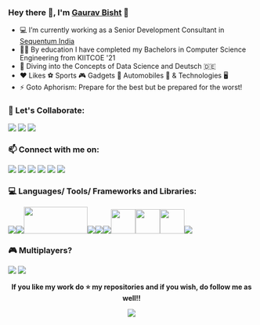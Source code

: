 ### Hey there 👋, I'm [Gaurav Bisht](https://github.com/gauravbisht005) :adult:


- 💻 I’m currently working as a Senior Development Consultant in [Sequentum India](https://www.linkedin.com/company/sequentum-india-pvt-ltd/)
- 👨‍🎓 By education I have completed my Bachelors in Computer Science Engineering from KIITCOE '21
- 🌱 Diving into the Concepts of Data Science and Deutsch :de:
- :heart: Likes :soccer: Sports :video_game: Gadgets :iphone: Automobiles :blue_car: & Technologies :desktop_computer:
- ⚡ Goto Aphorism: Prepare for the best but be prepared for the worst!


### 👯 Let's Collaborate: 
[<img src="https://www.vectorlogo.zone/logos/kaggle/kaggle-ar21.svg">](https://www.kaggle.com/gauravbisht005)
[<img src="https://www.vectorlogo.zone/logos/youtube/youtube-ar21.svg">](https://youtube.com/channel/UCZPFwk2SZJQKDYdjLNQb1Ug) [<img src="https://www.vectorlogo.zone/logos/pinterest/pinterest-ar21.svg">](https://in.pinterest.com/immaZEUS/)


### 📫 Connect with me on: 
[<img src="https://www.vectorlogo.zone/logos/linkedin/linkedin-ar21.svg">](https://www.linkedin.com/in/gauravbisht005) [<img src="https://www.vectorlogo.zone/logos/twitter/twitter-ar21.svg">](https://twitter.com/Jarvis_Me) [<img src="https://www.vectorlogo.zone/logos/instagram/instagram-ar21.svg">](https://www.instagram.com/gaurav_bisht17/) 
[<img src="https://www.vectorlogo.zone/logos/facebook/facebook-ar21.svg">](https://www.facebook.com/gaurav.bisht17) [<img src="https://www.vectorlogo.zone/logos/discordapp/discordapp-ar21.svg">](https://discord.com/channels/@Me_Jarvis#2831) [<img src="https://www.vectorlogo.zone/logos/reddit/reddit-ar21.svg">](https://www.reddit.com/user/Me_Jarvis)


### 💻 Languages/ Tools/ Frameworks and Libraries:
<img src = "https://www.vectorlogo.zone/logos/python/python-ar21.svg"><img src = "https://www.vectorlogo.zone/logos/jupyter/jupyter-ar21.svg"><img src="https://upload.wikimedia.org/wikipedia/commons/thumb/e/ed/Pandas_logo.svg/768px-Pandas_logo.svg.png" height="55px" width="130px"><img src="https://www.vectorlogo.zone/logos/numpy/numpy-ar21.svg"><img src = "https://www.vectorlogo.zone/logos/w3_html5/w3_html5-ar21.svg"><img src = "https://www.vectorlogo.zone/logos/mysql/mysql-ar21.svg"><img src="https://seaborn.pydata.org/_images/logo-wide-lightbg.svg" height="50px"><img src="https://upload.wikimedia.org/wikipedia/commons/thumb/8/84/Matplotlib_icon.svg/270px-Matplotlib_icon.svg.png" height="50px"><img src="https://raw.githubusercontent.com/AliasIO/wappalyzer/870e49f859d4e7bc89948cedbd666fe56844e115/src/drivers/webextension/images/icons/Microsoft%20Excel.svg" height="50px"><img src = "https://www.vectorlogo.zone/logos/github/github-ar21.svg">


### 🎮 Multiplayers?
[<img src="https://www.vectorlogo.zone/logos/steampowered/steampowered-ar21.svg">](https://steamcommunity.com/profiles/76561198840742986/) [<img src="https://www.vectorlogo.zone/logos/xbox/xbox-ar21.svg">](https://account.xbox.com/en-in/Profile?xr=socialtwistnav)


<div align="center">


**If you like my work do :star: my repositories and if you wish, do follow me as well!!**


![](https://komarev.com/ghpvc/?username=gauravbisht005&color=brightgreen)
 
</div>
